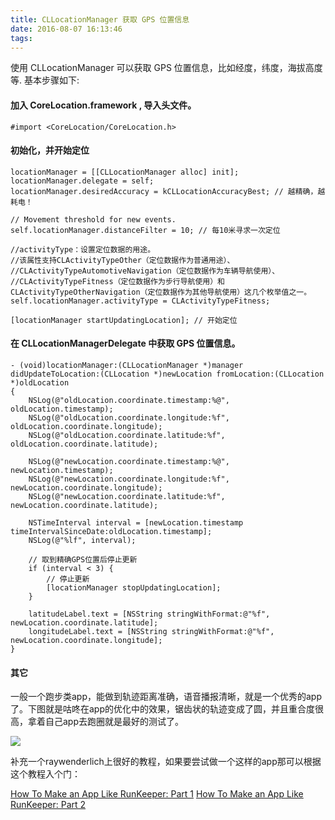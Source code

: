```yaml
---
title: CLLocationManager 获取 GPS 位置信息
date: 2016-08-07 16:13:46
tags:
---
```


使用 CLLocationManager 可以获取 GPS 位置信息，比如经度，纬度，海拔高度等. 基本步骤如下:
<!--more-->
#### 加入 CoreLocation.framework , 导入头文件。

	#import <CoreLocation/CoreLocation.h>

#### 初始化，并开始定位

	locationManager = [[CLLocationManager alloc] init];
	locationManager.delegate = self;
	locationManager.desiredAccuracy = kCLLocationAccuracyBest; // 越精确，越耗电！
    
    // Movement threshold for new events.
    self.locationManager.distanceFilter = 10; // 每10米寻求一次定位

    //activityType：设置定位数据的用途。
    //该属性支持CLActivityTypeOther（定位数据作为普通用途）、
    //CLActivityTypeAutomotiveNavigation（定位数据作为车辆导航使用）、
    //CLActivityTypeFitness（定位数据作为步行导航使用）和CLActivityTypeOtherNavigation（定位数据作为其他导航使用）这几个枚举值之一。
    self.locationManager.activityType = CLActivityTypeFitness;

	[locationManager startUpdatingLocation]; // 开始定位


#### 在 CLLocationManagerDelegate 中获取 GPS 位置信息。

	- (void)locationManager:(CLLocationManager *)manager didUpdateToLocation:(CLLocation *)newLocation fromLocation:(CLLocation *)oldLocation
	{
	    NSLog(@"oldLocation.coordinate.timestamp:%@", oldLocation.timestamp);
	    NSLog(@"oldLocation.coordinate.longitude:%f", oldLocation.coordinate.longitude);
	    NSLog(@"oldLocation.coordinate.latitude:%f", oldLocation.coordinate.latitude);
	    
	    NSLog(@"newLocation.coordinate.timestamp:%@", newLocation.timestamp);
	    NSLog(@"newLocation.coordinate.longitude:%f", newLocation.coordinate.longitude);
	    NSLog(@"newLocation.coordinate.latitude:%f", newLocation.coordinate.latitude);
	    
	    NSTimeInterval interval = [newLocation.timestamp timeIntervalSinceDate:oldLocation.timestamp];
	    NSLog(@"%lf", interval);
	    
	    // 取到精确GPS位置后停止更新
	    if (interval < 3) {
	        // 停止更新
	        [locationManager stopUpdatingLocation];
	    }
	    
	    latitudeLabel.text = [NSString stringWithFormat:@"%f", newLocation.coordinate.latitude];
	    longitudeLabel.text = [NSString stringWithFormat:@"%f", newLocation.coordinate.longitude];
	}

#### 其它
一般一个跑步类app，能做到轨迹距离准确，语音播报清晰，就是一个优秀的app了。下图就是咕咚在app的优化中的效果，锯齿状的轨迹变成了圆，并且重合度很高，拿着自己app去跑圈就是最好的测试了。

![](http://7xt1bu.com1.z0.glb.clouddn.com/28.jpg)

补充一个raywenderlich上很好的教程，如果要尝试做一个这样的app那可以根据这个教程入个门：

[How To Make an App Like RunKeeper: Part 1](https://www.raywenderlich.com/73984/make-app-like-runkeeper-part-1)
[How To Make an App Like RunKeeper: Part 2](https://www.raywenderlich.com/74331/make-app-like-runkeeper-part-2)






